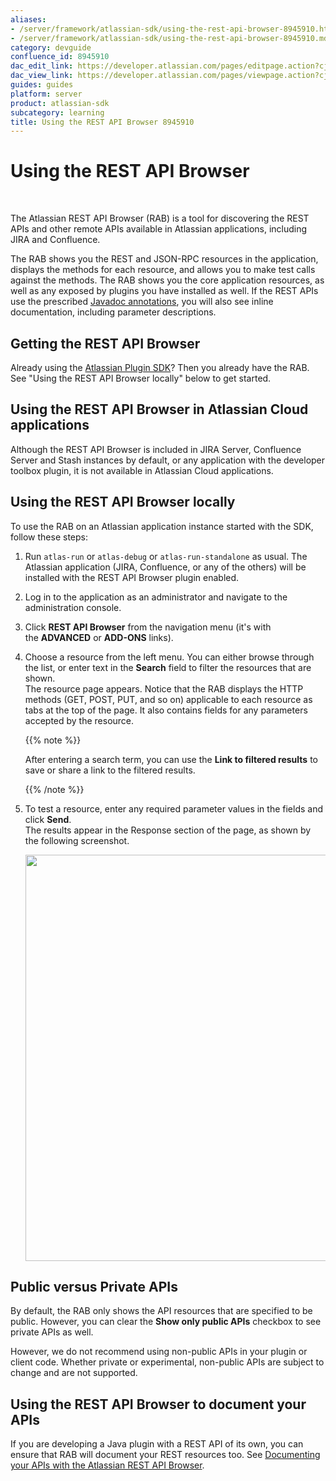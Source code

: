 ```yaml
---
aliases:
- /server/framework/atlassian-sdk/using-the-rest-api-browser-8945910.html
- /server/framework/atlassian-sdk/using-the-rest-api-browser-8945910.md
category: devguide
confluence_id: 8945910
dac_edit_link: https://developer.atlassian.com/pages/editpage.action?cjm=wozere&pageId=8945910
dac_view_link: https://developer.atlassian.com/pages/viewpage.action?cjm=wozere&pageId=8945910
guides: guides
platform: server
product: atlassian-sdk
subcategory: learning
title: Using the REST API Browser 8945910
---
```

# Using the REST API Browser

 

The Atlassian REST API Browser (RAB) is a tool for discovering the REST APIs and other remote APIs available in Atlassian applications, including JIRA and Confluence.

The RAB shows you the REST and JSON-RPC resources in the application, displays the methods for each resource, and allows you to make test calls against the methods. The RAB shows you the core application resources, as well as any exposed by plugins you have installed as well. If the REST APIs use the prescribed <a href="http://www.oracle.com/technetwork/java/javase/documentation/index-137868.html#tag" class="external-link">Javadoc annotations</a>, you will also see inline documentation, including parameter descriptions.

## Getting the REST API Browser

Already using the [Atlassian Plugin SDK](https://developer.atlassian.com/display/DOCS/Working+with+the+SDK)? Then you already have the RAB. See "Using the REST API Browser locally" below to get started.

## Using the REST API Browser in Atlassian Cloud applications

Although the REST API Browser is included in JIRA Server, Confluence Server and Stash instances by default, or any application with the developer toolbox plugin, it is not available in Atlassian Cloud applications.

## Using the REST API Browser locally

To use the RAB on an Atlassian application instance started with the SDK, follow these steps:

1.  Run `atlas-run` or `atlas-debug` or `atlas-run-standalone` as usual. The Atlassian application (JIRA, Confluence, or any of the others) will be installed with the REST API Browser plugin enabled.
2.  Log in to the application as an administrator and navigate to the administration console.
3.  Click **REST API Browser** from the navigation menu (it's with the **ADVANCED** or **ADD-ONS** links).
4.  Choose a resource from the left menu. You can either browse through the list, or enter text in the **Search** field to filter the resources that are shown.  
    The resource page appears. Notice that the RAB displays the HTTP methods (GET, POST, PUT, and so on) applicable to each resource as tabs at the top of the page. It also contains fields for any parameters accepted by the resource.

    {{% note %}}

    After entering a search term, you can use the **Link to filtered results** to save or share a link to the filtered results. 

    {{% /note %}}

5.  To test a resource, enter any required parameter values in the fields and click **Send**.  
    The results appear in the Response section of the page, as shown by the following screenshot.  

    <img src="/server/framework/atlassian-sdk/images/newrabviewer.png" width="650" />

## Public versus Private APIs

By default, the RAB only shows the API resources that are specified to be public. However, you can clear the **Show only public APIs** checkbox to see private APIs as well.

However, we do not recommend using non-public APIs in your plugin or client code. Whether private or experimental, non-public APIs are subject to change and are not supported.

## Using the REST API Browser to document your APIs

If you are developing a Java plugin with a REST API of its own, you can ensure that RAB will document your REST resources too. See [Documenting your APIs with the Atlassian REST API Browser](/server/framework/atlassian-sdk/documenting-your-apis-with-the-atlassian-rest-api-browser).
























































































































































